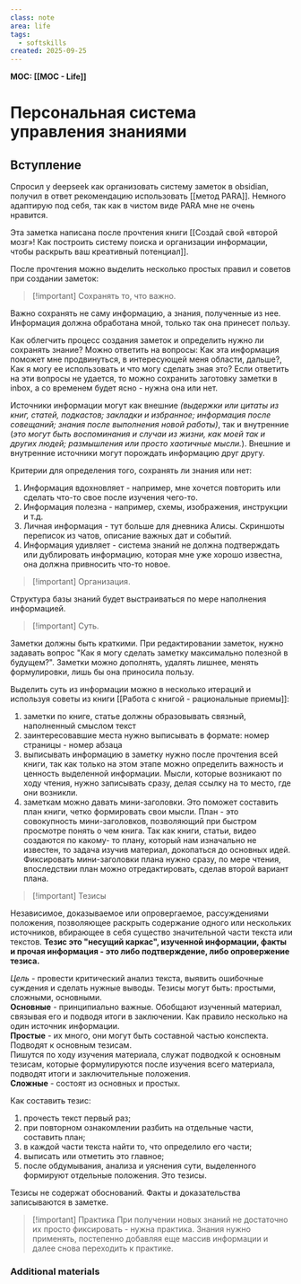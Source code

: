 ```yaml
---
class: note
area: life
tags:
  - softskills
created: 2025-09-25
---
```

**MOC: [[MOC - Life]]**

# Персональная система управления знаниями

## Вступление

Спросил у deepseek как организовать систему заметок в obsidian, получил в ответ рекомендацию использовать [[метод PARA]]. 
Немного адаптирую под себя, так как в чистом виде PARA мне не очень нравится.

Эта заметка написана после прочтения книги [[Создай свой «второй мозг»! Как построить систему поиска и организации информации, чтобы раскрыть ваш креативный потенциал]].

После прочтения можно выделить несколько простых правил и советов при создании заметок:

>[!important] Сохранять то, что важно.

Важно сохранять не саму информацию, а знания, полученные из нее. Информация должна обработана мной, только так она принесет пользу. 

Как облегчить процесс создания заметок и определить нужно ли сохранять знание? Можно ответить на вопросы: Как эта информация поможет мне продвинуться, в интересующей меня области, дальше?, Как я могу ее использовать и что могу сделать зная это? Если ответить на эти вопросы не удается, то можно сохранить заготовку заметки в inbox, а со временем будет ясно - нужна она или нет.

Источники информации могут как внешние *(выдержки или цитаты из книг, статей, подкастов; закладки и избранное; информация после совещаний; знания после выполнения новой работы)*, так и внутренние (*это могут быть воспоминания и случаи из жизни, как моей так и других людей; размышления или просто хаотичные мысли.*). Внешние и внутренние источники могут порождать информацию друг другу.

Критерии для определения того, сохранять ли знания или нет:
1. Информация вдохновляет -  например, мне хочется повторить или сделать что-то свое после изучения чего-то.
2. Информация полезна - например, схемы, изображения, инструкции и т.д.
3. Личная информация - тут больше для дневника Алисы. Скриншоты переписок из чатов, описание важных дат и событий.
4. Информация удивляет - система знаний не должна подтверждать или дублировать информацию, которая мне уже хорошо известна, она должна привносить что-то новое.

>[!important] Организация.

Структура базы знаний будет выстраиваться по мере наполнения информацией.

>[!important] Суть.


Заметки должны быть краткими. При редактировании заметок, нужно задавать вопрос "Как я могу сделать заметку максимально полезной в будущем?". Заметки можно дополнять, удалять лишнее, менять формулировки, лишь бы она приносила пользу.

Выделить суть из информации можно в несколько итераций и используя советы из книги [[Работа с книгой - рациональные приемы]]:
1. заметки по книге, статье должны образовывать связный, наполненный смыслом текст
2. заинтересовавшие места нужно выписывать в формате: номер страницы - номер абзаца
3. выписывать информацию в заметку нужно после прочтения всей книги, так как только на этом этапе можно определить важность и ценность выделенной информации. Мысли, которые возникают по ходу чтения, нужно записывать сразу, делая ссылку на то место, где они возникли.
4. заметкам можно давать мини-заголовки. Это поможет составить план книги, четко формировать свои мысли. План - это совокупность мини-заголовков, позволяющий при быстром просмотре понять о чем книга. Так как книги, статьи, видео создаются по какому- то плану, который нам изначально не известен, то задача изучив материал, докопаться до основных идей. Фиксировать мини-заголовки плана нужно сразу, по мере чтения, впоследствии план можно отредактировать, сделав второй вариант плана.

> [!important] Тезисы

Независимое, доказываемое или опровергаемое, рассуждениями положения, позволяющее раскрыть содержание одного или нескольких источников, вбирающее в себя существо значительной части текста или текстов. **Тезис это "несущий каркас", изученной информации, факты и прочая информация - это либо подтверждение, либо опровержение тезиса.**

*Цель* - провести критический анализ текста, выявить ошибочные суждения и сделать нужные выводы.
Тезисы могут быть: простыми, сложными, основными.  
**Основные** - принципиально важные. Обобщают изученный материал, связывая его и подводя итоги в заключении. Как правило несколько на один источник информации.  
**Простые** - их много, они могут быть составной частью конспекта. Подводят к основным тезисам.  
Пишутся по ходу изучения материала, служат подводкой к основным тезисам, которые формулируются после изучения всего материала, подводят итоги и заключительные положения.  
**Сложные** - состоят из основных и простых.

Как составить тезис:

1. прочесть текст первый раз;
2. при повторном ознакомлении разбить на отдельные части, составить план;
3. в каждой части текста найти то, что определило его части;
4. выписать или отметить это главное;
5. после обдумывания, анализа и уяснения сути, выделенного формируют отдельные положения. Это тезисы.

Тезисы не содержат обоснований. Факты и доказательства записываются в заметке.

> [!important] Практика
> При получении новых знаний не достаточно их просто фиксировать - нужна практика. Знания нужно применять, постепенно добавляя еще массив информации и далее снова переходить к практике.






### Additional materials